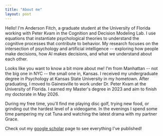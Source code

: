 ```yaml
---
title: "About me"
layout: post
---
```


Hello! I'm Anderson Fitch, a graduate student at the University of Florida working with Peter Kvam in the Cognition and Decision Modeling Lab. I use equations that instantiate psychological theories to understand the cognitive processes that contribute to behavior. My research focuses on the intersection of psychology and artificial intelligence -- exploring how people make decisions, how AI makes decisions, and what we understand about each other.


Looks like you want to know a bit more about me! I'm from Manhattan -- not the big one in NYC -- the small one in, Kansas. I received my undergraduate degree in Psychology at Kansas State University in my hometown. After graduating, I moved to Gainesville to work under Dr. Peter Kvam at the University of Florida. I earned my Master's degree in 2023 and aim to finish my doctorate in May 2026.

During my free time, you'll find me playing disc golf, trying new food, or grinding out the hardest level of a videogame. In the evenings I spend some time pampering my cat Tuna and watching the latest drama with my partner Grace.

Check out my [google scholar] page to see everything I've published!

[google scholar]: https://scholar.google.com/citations?hl=en&user=ouAVzG8AAAAJ

